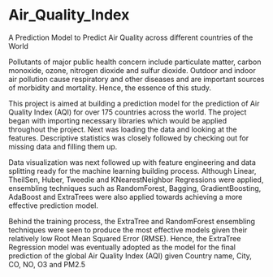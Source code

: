 # Air_Quality_Index
A Prediction Model to Predict Air Quality across different countries of the World


Pollutants of major public health concern include particulate matter, carbon monoxide, ozone, nitrogen dioxide and sulfur dioxide. Outdoor and indoor air pollution cause respiratory and other diseases and are important sources of morbidity and mortality. Hence, the essence of this study.

This project is aimed at building a prediction model for the prediction of Air Quality Index (AQI) for over 175 countries across the world. The project began with importing necessary libraries which would be applied throughout the project. Next was loading the data and looking at the features. Descriptive statistics was closely followed by checking out for missing data and filling them up.

Data visualization was next followed up with feature engineering and data splitting ready for the machine learning building process. Although Linear, TheilSen, Huber, Tweedie and KNearestNeighbor Regressions were applied, ensembling techniques such as RandomForest, Bagging, GradientBoosting, AdaBoost and ExtraTrees were also applied towards achieving a more effective prediction model. 

Behind the training process, the ExtraTree and RandomForest ensembling techniques were seen to produce the most effective models given their relatively low Root Mean Squared Error (RMSE). Hence, the ExtraTree Regression model was eventually adopted as the model for the final prediction of the global Air Quality Index (AQI) given Country name, City, CO, NO, O3 and PM2.5
